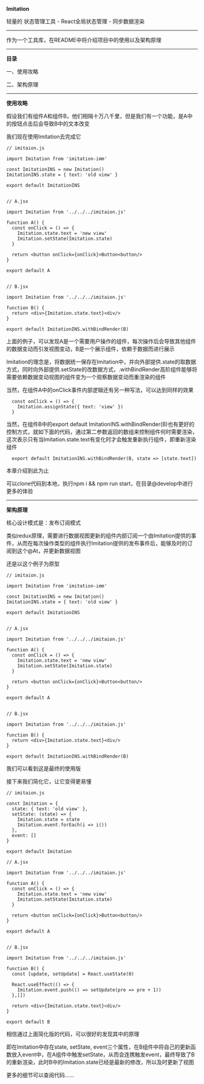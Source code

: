 **Imitation**

轻量的 状态管理工具 - React全局状态管理 - 同步数据渲染

---

作为一个工具库，在README中将介绍项目中的使用以及架构原理

---

**目录**

一、使用攻略

二、架构原理

---

**使用攻略**

假设我们有组件A和组件B，他们相隔十万八千里，但是我们有一个功能，是A中的按钮点击后会导致B中的文本改变

我们现在使用Imitation去完成它

    // imitaion.js

    import Imitation from 'imitation-imm'

    const ImitationINS = new Imitation()
    ImitationINS.state = { text: 'old view' }

    export default ImitationINS


    // A.jsx

    import Imitation from '../../../imitaion.js'

    function A() {
      const onClick = () => {
        Imitation.state.text = 'new view'
        Imitation.setState(Imitation.state)
      }

      return <button onClick={onClick}>Button<button/>
    }

    export default A


    // B.jsx

    import Imitation from '../../../imitaion.js'

    function B() {
      return <div>{Imitation.state.text}<div/>
    }

    export default ImitationINS.withBindRender(B)

上面的例子，可以发现A是一个需要用户操作的组件，每次操作后会导致其他组件的数据变动而引发视图变动，B是一个展示组件，依赖于数据而进行展示

Imitation的理念是，将数据统一保存在Imitation中，并向外部提供.state的取数据方式，同时向外部提供.setState的改数据方式，.withBindRender高阶组件能够将需要依赖数据变动视图的组件变为一个观察数据变动而重渲染的组件

当然，在组件A中的onClick事件内部逻辑还有另一种写法，可以达到同样的效果

      const onClick = () => {
        Imitation.assignState({ text: 'view' })
      }

当然，在组件B中的export default ImitationINS.withBindRender(B)也有更好的控制方式，就如下面的代码，通过第二参数返回的数组来控制组件何时需要渲染，这次表示只有当Imitation.state.text有变化时才会触发重新执行组件，即重新渲染组件

      export default ImitationINS.withBindRender(B, state => [state.text])

本章介绍到此为止

可以clone代码到本地，执行npm i && npm run start，在目录@develop中进行更多的体验

---

**架构原理**

核心设计模式是：发布订阅模式

类似redux原理，需要进行数据视图更新的组件内部订阅一个由Imitation提供的事件，从而在每次操作类型的组件执行Imitation提供的发布事件后，能够及时的订阅到这个@At，并更新数据视图

还是以这个例子为原型

    // imitaion.js

    import Imitation from 'imitation-imm'

    const ImitationINS = new Imitation()
    ImitationINS.state = { text: 'old view' }

    export default ImitationINS


    // A.jsx

    import Imitation from '../../../imitaion.js'

    function A() {
      const onClick = () => {
        Imitation.state.text = 'new view'
        Imitation.setState(Imitation.state)
      }

      return <button onClick={onClick}>Button<button/>
    }

    export default A


    // B.jsx

    import Imitation from '../../../imitaion.js'

    function B() {
      return <div>{Imitation.state.text}<div/>
    }

    export default ImitationINS.withBindRender(B)

我们可以看到这是最终的使用版

接下来我们简化它，让它变得更易懂

    // imitaion.js

    const Imitation = {
      state: { text: 'old view' },
      setState: (state) => {
        Imitation.state = state
        Imitation.event.forEach(i => i())
      },
      event: []
    }

    export default Imitation

    // A.jsx

    import Imitation from '../../../imitaion.js'

    function A() {
      const onClick = () => {
        Imitation.state.text = 'new view'
        Imitation.setState(Imitation.state)
      }

      return <button onClick={onClick}>Button<button/>
    }

    export default A


    // B.jsx

    import Imitation from '../../../imitaion.js'

    function B() {
      const [update, setUpdate] = React.useState(0)

      React.useEffect(() => {
        Imitation.event.push(() => setUpdate(pre => pre + 1))
      },[])

      return <div>{Imitation.state.text}<div/>
    }

    export default B

相信通过上面简化版的代码，可以很好的发现其中的原理

即在Imitation中存在state, setState, event三个属性，在B组件中将自己的更新函数放入event中，在A组件中触发setState，从而会连携触发event，最终导致了B的重新渲染，此时B中的Imitation.state已经是最新的修改，所以及时更新了视图

更多的细节可以查阅代码......